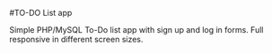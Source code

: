 #TO-DO List app

Simple PHP/MySQL To-Do list app with sign up and log in forms.
Full responsive in different screen sizes.



